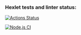 ### Hexlet tests and linter status:
[![Actions Status](https://github.com/vlad1slove1/frontend-project-11/workflows/hexlet-check/badge.svg)](https://github.com/vlad1slove1/frontend-project-11/actions)

[![Node.js CI](https://github.com/vlad1slove1/frontend-project-11/actions/workflows/node.js.yml/badge.svg)](https://github.com/vlad1slove1/frontend-project-11/actions/workflows/node.js.yml)
